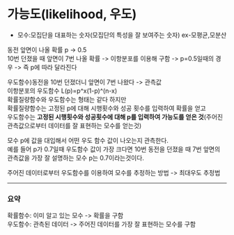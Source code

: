 # 가능도(likelihood, 우도)  
* 모수:모집단을 대표하는 숫자(모집단의 특성을 잘 보여주는 숫자) ex-모평균,모분산  

동전 앞면이 나올 확률 p -> 0.5  
10번 던졌을 때 앞면이 7번 나올 확률 -> 이항분포를 이용해 구함 -> p=0.5일때의 경우 -> 즉 p에 따라 달라진다  

우도함수)동전을 10번 던졌더니 앞면이 7번 나왔다 -> 관측값  
이항분포의 우도함수 L(p)=p^x(1-p)^(n-x)  
확률질량함수와 우도함수는 형태는 같다 하지만  
확률질량함수는 고정된 p에 대해 시행횟수와 성공 횟수를 입력하여 확률을 얻고  
우도함수는 **고정된 시행횟수와 성공횟수에 대해 p를 입력하여 가능도를 얻은 것**(주어진 관측값으로부터 데이터를 잘 표현하는 모수를 얻는것)  

모수 p에 값을 대입해서 어떤 우도 함수 값이 나오는지 관측한다.  
예를 들어 p가 0.7일때 우도함수 값이 가장 크다면 10번 동전을 던졌을 때 7번 앞면의 관측값을 가장 잘 설명하는 모수 p는 0.7이라는것이다.   

주어진 데이터로부터 우도함수를 이용하여 모수를 추정하는 방법 -> 최대우도 추정법  

- - -
### 요약
확률함수: 이미 알고 있는 모수 -> 확률을 구함  
우도함수: 관측된 데이터 -> 주어진 데이터를 가장 잘 표현하는 모수를 구함  